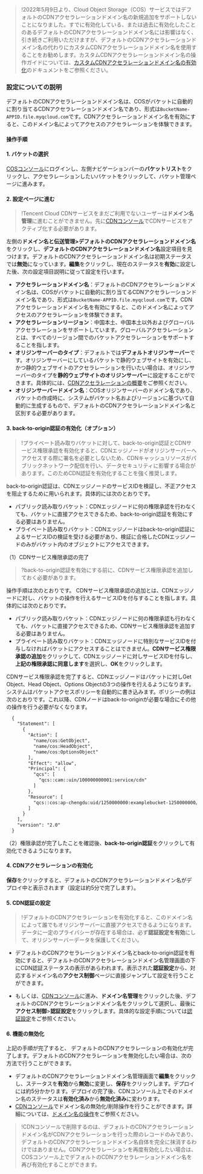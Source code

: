 >!2022年5月9日より、Cloud Object Storage（COS）サービスではデフォルトのCDNアクセラレーションドメイン名の新規追加をサポートしないことになりました。すでに有効化している、または過去に有効化したことのあるデフォルトのCDNアクセラレーションドメイン名には影響はなく、引き続きご利用いただけますが、デフォルトのCDNアクセラレーションドメイン名の代わりにカスタムCDNアクセラレーションドメイン名を使用することをお勧めします。カスタムCDNアクセラレーションドメイン名の操作ガイドについては、[カスタムCDNアクセラレーションドメイン名の有効化](https://intl.cloud.tencent.com/document/product/436/31506)のドキュメントをご参照ください。

### 設定についての説明

デフォルトのCDNアクセラレーションドメイン名は、COSがバケットに自動的に割り当てるCDNアクセラレーションドメイン名であり、形式は`BucketName-APPID.file.myqcloud.com`です。CDNアクセラレーションドメイン名を有効にすると、このドメイン名によってアクセスのアクセラレーションを体験できます。

#### 操作手順

#### 1. バケットの選択
[COSコンソール](https://console.cloud.tencent.com/cos5)にログインし、左側ナビゲーションバーの**バケットリスト**をクリックし、アクセラレーションしたいバケットをクリックして、バケット管理ページに進みます。

#### 2. 設定ページに進む
>!Tencent Cloud CDNサービスをまだご利用でないユーザーは**ドメイン名管理**に進むことができません。先に[CDNコンソール](https://console.cloud.tencent.com/cdn)でCDNサービスをアクティブ化する必要があります。

左側の**ドメイン名と伝送管理>デフォルトのCDNアクセラレーションドメイン名**をクリックし、**デフォルトのCDNアクセラレーションドメイン名**設定項目を見つけます。デフォルトのCDNアクセラレーションドメイン名は初期ステータスでは**無効**になっています。**編集**をクリックし、現在のステータスを**有効**に設定した後、次の設定項目説明に従って設定を行います。

 - **アクセラレーションドメイン名**：デフォルトのCDNアクセラレーションドメイン名は、COSがバケットに自動的に割り当てるCDNアクセラレーションドメイン名であり、形式は`BucketName-APPID.file.myqcloud.com`です。CDNアクセラレーションドメイン名を有効にすると、このドメイン名によってアクセスのアクセラレーションを体験できます。
 - **アクセラレーションリージョン**：中国本土、中国本土以外およびグローバルアクセラレーションをサポートしています。グローバルアクセラレーションとは、すべてのリージョン間でのバケットアクセラレーションをサポートすることを指します。
 - **オリジンサーバーのタイプ**：デフォルトでは**デフォルトオリジンサーバー**です。オリジンサーバーにしているバケットで静的ウェブサイトを有効にし、かつ静的ウェブサイトのアクセラレーションを行いたい場合は、オリジンサーバーのタイプを**静的ウェブサイトのオリジンサーバー**に設定することができます。具体的には、[CDNアクセラレーションの概要](https://intl.cloud.tencent.com/document/product/436/18669)をご参照ください。
 - **オリジンサーバードメイン名**：COSオリジンサーバーのドメイン名であり、バケットの作成時に、システムがバケット名およびリージョンに基づいて自動的に生成するもので、デフォルトのCDNアクセラレーションドメイン名と区別する必要があります。

#### 3. back-to-origin認証の有効化（オプション）

>!プライベート読み取りバケットに対して、back-to-origin認証とCDNサービス権限承認を有効化すると、CDNエッジノードがオリジンサーバーへアクセスする際に署名を必要としないため、CDNキャッシュリソースがパブリックネットワーク配信を行い、データセキュリティに影響する場合があります。このためCDN認証を有効化することを強く推奨します。

back-to-origin認証は、CDNエッジノードのサービスIDを検証し、不正アクセスを阻止するために用いられます。具体的には次のとおりです。
- パブリック読み取りバケット：CDNエッジノードに何の権限承認を行わなくても、バケットに直接アクセスできるため、back-to-origin認証を有効にする必要はありません。
- プライベート読み取りバケット：CDNエッジノードはback-to-origin認証によるサービスIDの検証を受ける必要があり、検証に合格したCDNエッジノードのみがバケット内のオブジェクトにアクセスできます。


（1）CDNサービス権限承認の完了

>?back-to-origin認証を有効にする前に、CDNサービス権限承認を追加しておく必要があります。

操作手順は次のとおりです。
CDNサービス権限承認の追加とは、CDNエッジノードに対し、バケットの操作を行えるサービスIDを付与することを指します。具体的には次のとおりです。
- パブリック読み取りバケット：CDNエッジノードに何の権限承認も行わなくても、バケットに直接アクセスできるため、CDNサービス権限承認を追加する必要はありません。
- プライベート読み取りバケット：CDNエッジノードに特別なサービスIDを付与しなければバケットにアクセスすることはできません。**CDNサービス権限承認の追加**をクリックして、CDNエッジノードに対しサービスIDを付与し、**上記の権限承認に同意します**を選択し、**OK**をクリックします。

CDNサービス権限承認を完了すると、CDNエッジノードはバケットに対しGet Object、Head Object、Options Objectの3つの操作を行えるようになります。システムはバケットアクセスポリシーを自動的に書き込みます。ポリシーの例は次のとおりです。これ以降、CDNノードはback-to-originが必要な場合にその他の操作を行う必要がなくなります。

```xml
  {
    "Statement": [
      {
        "Action": [
          "name/cos:GetObject",
          "name/cos:HeadObject",
          "name/cos:OptionsObject"
        ],
        "Effect": "allow",
        "Principal": {
          "qcs": [
            "qcs::cam::uin/100000000001:service/cdn"
          ]
        },
        "Resource": [
          "qcs::cos:ap-chengdu:uid/1250000000:examplebucket-1250000000/*"
        ]
      }
    ],
    "version": "2.0"
  }
```

（2）権限承認が完了したことを確認後、**back-to-origin認証**をクリックして有効化できるようになります。




#### 4. CDNアクセラレーションの有効化
**保存**をクリックすると、デフォルトのCDNアクセラレーションドメイン名がデプロイ中と表示されます（設定は約5分で完了します）。

#### 5. CDN認証の設定

>!デフォルトのCDNアクセラレーションを有効化すると、このドメイン名によって誰でもオリジンサーバーに直接アクセスできるようになります。データに一定のプライバシーが存在する場合は、必ず**認証設定を有効**にして、オリジンサーバーデータを保護してください。

 - デフォルトのCDNアクセラレーションドメイン名とback-to-origin認証を有効にすると、デフォルトのCDNアクセラレーションドメイン名管理画面の下にCDN認証ステータスの表示があらわれます。表示された**認証設定**から、対応するドメイン名の**アクセス制御**ページに直接ジャンプして設定を行うことができます。

 - もしくは、[CDNコンソール](https://console.cloud.tencent.com/cdn)に進み、**ドメイン名管理**をクリックした後、デフォルトのCDNアクセラレーションドメイン名をクリックして選択し、最後に**アクセス制御**>**認証設定**をクリックします。具体的な設定手順については[認証設定](https://intl.cloud.tencent.com/document/product/228/35237)をご参照ください。

#### 6. 機能の無効化

上記の手順が完了すると、 デフォルトのCDNアクセラレーションの有効化が完了します。デフォルトのCDNアクセラレーションを無効化したい場合は、次の方法で行うことができます。

- デフォルトのCDNアクセラレーションドメイン名管理画面で**編集**をクリックし、ステータスを**有効**から**無効**に変更し、**保存**をクリックします。デプロイには約5分かかります。デプロイの完了後、CDNコンソール上でそのドメイン名のステータスは**有効化済み**から**無効化済み**に変わります。
- [CDNコンソール](https://console.cloud.tencent.com/cdn)でドメイン名の無効化/削除操作を行うことができます。詳細については、[ドメイン名の操作](https://intl.cloud.tencent.com/document/product/228/5736)をご参照ください。



>!CDNコンソールで削除するのは、デフォルトのCDNアクセラレーションドメイン名がCDNアクセラレーションを行った際のレコードのみであり、デフォルトのCDNアクセラレーションドメイン名自体を完全に抹消するわけではありません。CDNアクセラレーションを再度有効化したい場合は、COSコンソール上でデフォルトのCDNアクセラレーションドメイン名を再び有効化することができます。
>


